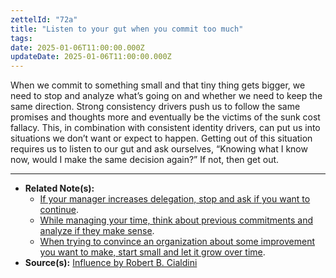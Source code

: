 ```yaml
---
zettelId: "72a"
title: "Listen to your gut when you commit too much"
tags:
date: 2025-01-06T11:00:00.000Z
updateDate: 2025-01-06T11:00:00.000Z
---
```


When we commit to something small and that tiny thing gets bigger, we need to stop and analyze what’s going on and whether we need to keep the same direction. Strong consistency drivers push us to follow the same promises and thoughts more and eventually be the victims of the sunk cost fallacy. This, in combination with consistent identity drivers, can put us into situations we don’t want or expect to happen. Getting out of this situation requires us to listen to our gut and ask ourselves, “Knowing what I know now, would I make the same decision again?” If not, then get out.

---

- **Related Note(s):**
  - [If your manager increases delegation, stop and ask if you want to continue](/notes/15/).
  - [While managing your time, think about previous commitments and analyze if they make sense](/notes/16/).
  - [When trying to convince an organization about some improvement you want to make, start small and let it grow over time](/notes/20/).
- **Source(s):** [Influence by Robert B. Cialdini](/books/influence-book-review-summary-and-notes/)
